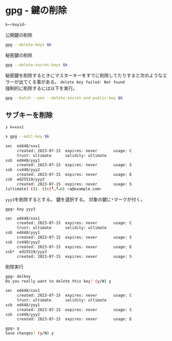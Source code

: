 # gpg - 鍵の削除

```bash
k=<keyid>
```

公開鍵の削除

```bash
gpg --delete-keys $k
```

秘密鍵の削除

```bash
gpg --delete-secret-keys $k
```

秘密鍵を削除するときにマスターキーをすでに削除してたりすると次のようなエラーが出てくる事がある。
`delete key failed: Not found`  
強制的に削除するには以下を実行。

```bash
gpg --batch --yes --delete-secret-and-public-key $k
```

## サブキーを削除

```bash
❯ k=xxx1
```

```bash
❯ gpg --edit-key $k                                                 
                                           
sec  ed448/xxx1
     created: 2023-07-15  expires: never       usage: C   
     trust: ultimate      validity: ultimate 
ssb  ed448/yyy1
     created: 2023-07-15  expires: never       usage: S   
ssb  cv448/yyy2
     created: 2023-07-15  expires: never       usage: E   
ssb  ed25519/yyy3
     created: 2023-07-15  expires: never       usage: S   
[ultimate] (1). ((⊂(╹◡╹๑∩) <a@example.com>
```

`yyy3`を削除するとする。
鍵を選択する。
対象の鍵に`*`マークが付く。

```bash
gpg> key yyy3

sec  ed448/xxx1
     created: 2023-07-15  expires: never       usage: C   
     trust: ultimate      validity: ultimate 
ssb  ed448/yyy1
     created: 2023-07-15  expires: never       usage: S   
ssb  cv448/yyy2
     created: 2023-07-15  expires: never       usage: E   
ssb*  ed25519/yyy3
     created: 2023-07-15  expires: never       usage: S   
```

削除実行

```bash
gpg> delkey 
Do you really want to delete this key? (y/N) y

sec  ed448/xxx1
     created: 2023-07-15  expires: never       usage: C   
     trust: ultimate      validity: ultimate 
ssb  ed448/yyy1
     created: 2023-07-15  expires: never       usage: S   
ssb  cv448/yyy2
     created: 2023-07-15  expires: never       usage: E   

gpg> q
Save changes? (y/N) y
```
